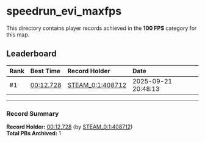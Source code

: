 # speedrun_evi_maxfps

This directory contains player records achieved in the **100 FPS** category for this map.

## Leaderboard

| Rank | Best Time | Record Holder | Date                |
| :--- | :-------- | :------------ | :------------------ |
| #1   | [00:12.728](./00012728_STEAM_0_1_408712_20250921-204813.zip) | [STEAM_0:1:408712](https://speedrun16.com/profile/STEAM_0:1:408712)   | 2025-09-21 20:48:13 |

---

### Record Summary
**Record Holder:** [00:12.728](./00012728_STEAM_0_1_408712_20250921-204813.zip) (by [STEAM_0:1:408712](https://speedrun16.com/profile/STEAM_0:1:408712))  
**Total PBs Archived:** 1